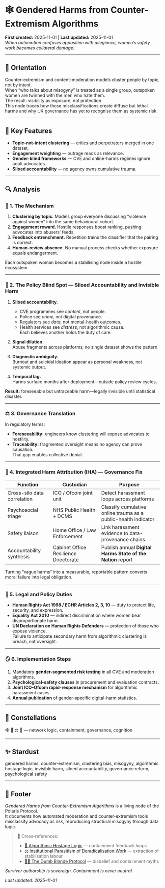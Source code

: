 # 🕸️ Gendered Harms from Counter-Extremism Algorithms  
**First created:** 2025-11-01 | **Last updated:** 2025-11-01  
*When automation confuses opposition with allegiance, women’s safety work becomes collateral damage.*

---

## 🧭 Orientation  
Counter-extremism and content-moderation models cluster people by topic, not by intent.  
When “who talks about misogyny” is treated as a single group, outspoken women are twinned with the men who hate them.  
The result: visibility as exposure, not protection.  
This node traces how those misclassifications create diffuse but lethal harms and why UK governance has yet to recognise them as systemic risk.

---

## 🧩 Key Features  
- **Topic-not-intent clustering** — critics and perpetrators merged in one dataset.  
- **Engagement weighting** — outrage reads as relevance.  
- **Gender-blind frameworks** — CVE and online-harms regimes ignore adult advocates.  
- **Siloed accountability** — no agency owns cumulative trauma.  

---

## 🔍 Analysis  

### 🧮 1. The Mechanism  
1. **Clustering by topic.**  Models group everyone discussing “violence against women” into the same behavioural cohort.  
2. **Engagement reward.**  Hostile responses boost ranking, pushing advocates into abusers’ feeds.  
3. **Feedback entrenchment.**  Repetition trains the classifier that the pairing is correct.  
4. **Human-review absence.**  No manual process checks whether exposure equals endangerment.  

Each outspoken woman becomes a stabilising node inside a hostile ecosystem.

---

### 🧩 2. The Policy Blind Spot — Siloed Accountability and Invisible Harm  
1. **Siloed accountability.**  
   - CVE programmes see *content*, not people.  
   - Police see *crime*, not digital provenance.  
   - Regulators see *data*, not mental-health outcomes.  
   - Health services see *distress*, not algorithmic cause.  
   Each believes another holds the duty of care.  

2. **Signal dilution.**  
   Abuse fragments across platforms; no single dataset shows the pattern.  

3. **Diagnostic ambiguity.**  
   Burnout and suicidal ideation appear as personal weakness, not systemic output.  

4. **Temporal lag.**  
   Harms surface months after deployment—outside policy review cycles.  

**Result:** foreseeable but untraceable harm—legally invisible until statistical disaster.

---

### ⚖️ 3. Governance Translation  
In regulatory terms:  
- **Foreseeability:** engineers know clustering will expose advocates to hostility.  
- **Traceability:** fragmented oversight means no agency can prove causation.  
That gap enables collective denial.

---

### 🧭 4. Integrated Harm Attribution (IHA) — Governance Fix  

| Function | Custodian | Purpose |
|-----------|------------|----------|
| Cross-silo data correlation | ICO / Ofcom joint unit | Detect harassment loops across platforms |
| Psychosocial triage | NHS Public Health + DCMS | Classify cumulative online trauma as a public-health indicator |
| Safety liaison | Home Office / Law Enforcement | Link harassment evidence to data-provenance chains |
| Accountability synthesis | Cabinet Office Resilience Directorate | Publish annual **Digital Harms State of the Nation** report |

Turning “vague harms” into a measurable, reportable pattern converts moral failure into legal obligation.

---

### 💫 5. Legal and Policy Duties  
- **Human Rights Act 1998 / ECHR Articles 2, 3, 10** — duty to protect life, security, and expression.  
- **Equality Act 2010** — indirect discrimination where women bear disproportionate harm.  
- **UN Declaration on Human Rights Defenders** — protection of those who expose violence.  
Failure to anticipate secondary harm from algorithmic clustering is breach, not oversight.

---

### 🪞 6. Implementation Steps  
1. Mandatory **gender-segmented risk testing** in all CVE and moderation algorithms.  
2. **Psychological-safety clauses** in procurement and evaluation contracts.  
3. **Joint ICO–Ofcom rapid-response mechanism** for algorithmic harassment cases.  
4. **Annual publication** of gender-specific digital-harm statistics.  

---

## 🌌 Constellations  
🕸️ 🐍 ⚖️ 🧠 — network logic, containment, governance, cognition.

---

## ✨ Stardust  
gendered harms, counter-extremism, clustering bias, misogyny, algorithmic hostage logic, invisible harm, siloed accountability, governance reform, psychological safety

---

## 🏮 Footer  
*Gendered Harms from Counter-Extremism Algorithms* is a living node of the Polaris Protocol.  
It documents how automated moderation and counter-extremism tools misclassify advocacy as risk, reproducing structural misogyny through data logic.  

> 📡 Cross-references:  
> - [🐍 Algorithmic Hostage Logic](../Big_Picture_Protocols/🐍_algorithmic_hostage_logic.md) — containment feedback loops  
> - [⚖️ Institutional Parasitism of Deradicalisation Work](../System_Governance/⚖️_institutional_parasitism_of_deradicalisation_work.md) — extraction of stabilisation labour  
> - [💇‍♀️ The Dumb Blonde Protocol](../🪄_Expression_Of_Norms/💇‍♀️_the_dumb_blonde_protocol.md) — disbelief and containment myths  

*Survivor authorship is sovereign. Containment is never neutral.*  

_Last updated: 2025-11-01_
